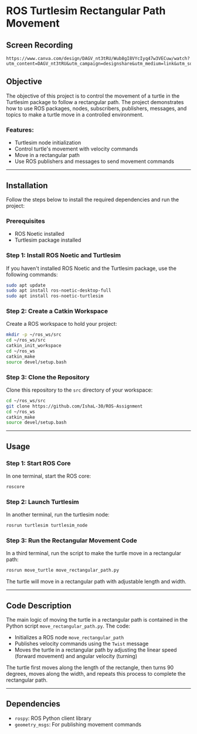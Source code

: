 # ROS Turtlesim Rectangular Path Movement

## Screen Recording
    https://www.canva.com/design/DAGV_nt3tRU/Wub8gI8VYcIyq47w3VECuw/watch?utm_content=DAGV_nt3tRU&utm_campaign=designshare&utm_medium=link&utm_source=editor

## Objective

The objective of this project is to control the movement of a turtle in the Turtlesim package to follow a rectangular path. The project demonstrates how to use ROS packages, nodes, subscribers, publishers, messages, and topics to make a turtle move in a controlled environment.

### Features:
- Turtlesim node initialization
- Control turtle's movement with velocity commands
- Move in a rectangular path
- Use ROS publishers and messages to send movement commands

---

## Installation

Follow the steps below to install the required dependencies and run the project:

### Prerequisites
- ROS Noetic installed
- Turtlesim package installed

### Step 1: Install ROS Noetic and Turtlesim

If you haven't installed ROS Noetic and the Turtlesim package, use the following commands:

```bash
sudo apt update
sudo apt install ros-noetic-desktop-full
sudo apt install ros-noetic-turtlesim
```

### Step 2: Create a Catkin Workspace

Create a ROS workspace to hold your project:

```bash
mkdir -p ~/ros_ws/src
cd ~/ros_ws/src
catkin_init_workspace
cd ~/ros_ws
catkin_make
source devel/setup.bash
```

### Step 3: Clone the Repository

Clone this repository to the `src` directory of your workspace:

```bash
cd ~/ros_ws/src
git clone https://github.com/IshaL-30/ROS-Assignment
cd ~/ros_ws
catkin_make
source devel/setup.bash
```

---

## Usage

### Step 1: Start ROS Core

In one terminal, start the ROS core:

```bash
roscore
```

### Step 2: Launch Turtlesim

In another terminal, run the turtlesim node:

```bash
rosrun turtlesim turtlesim_node
```

### Step 3: Run the Rectangular Movement Code

In a third terminal, run the script to make the turtle move in a rectangular path:

```bash
rosrun move_turtle move_rectangular_path.py
```

The turtle will move in a rectangular path with adjustable length and width.

---

## Code Description

The main logic of moving the turtle in a rectangular path is contained in the Python script `move_rectangular_path.py`. The code:

- Initializes a ROS node `move_rectangular_path`
- Publishes velocity commands using the `Twist` message
- Moves the turtle in a rectangular path by adjusting the linear speed (forward movement) and angular velocity (turning)

The turtle first moves along the length of the rectangle, then turns 90 degrees, moves along the width, and repeats this process to complete the rectangular path.

---

## Dependencies

- `rospy`: ROS Python client library
- `geometry_msgs`: For publishing movement commands
